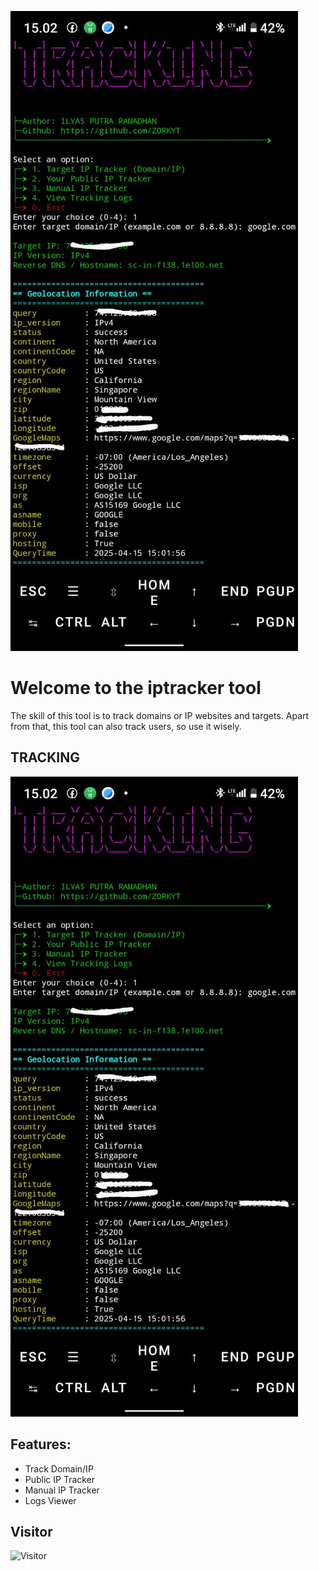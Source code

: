 ![PREVIEW](https://raw.githubusercontent.com/ZORKYT/iptracker/main/tracking.jpg)

# Welcome to the iptracker tool
The skill of this tool is to track domains or IP websites and targets. Apart from that, this tool can also track users, so use it wisely.

## TRACKING
![TRACKING](https://raw.githubusercontent.com/ZORKYT/iptracker/main/tracking.jpg)

## Features:
- Track Domain/IP
- Public IP Tracker
- Manual IP Tracker
- Logs Viewer

## Visitor 
![Visitor](https://profile-counter.glitch.me/iptracker/count.svg?color=red&width=7)
